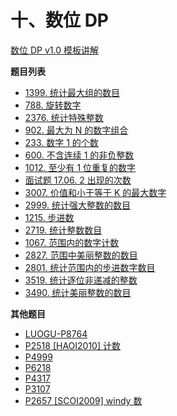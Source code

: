 # 十、数位 DP

[数位 DP v1.0 模板讲解](https://www.bilibili.com/video/BV1rS4y1s721/?t=19m36s&vd_source=bcdd242f87a3cb3f06e27d56adb96b54)

**题目列表**

- [1399. 统计最大组的数目](https://leetcode.cn/problems/count-largest-group/description/)
- [788. 旋转数字](https://leetcode.cn/problems/rotated-digits/description/)
- [2376. 统计特殊整数](https://leetcode.cn/problems/count-special-integers/description/)
- [902. 最大为 N 的数字组合](https://leetcode.cn/problems/numbers-at-most-n-given-digit-set/description/)
- [233. 数字 1 的个数](https://leetcode.cn/problems/number-of-digit-one/description/)
- [600. 不含连续 1 的非负整数](https://leetcode.cn/problems/non-negative-integers-without-consecutive-ones/description/)
- [1012. 至少有 1 位重复的数字](https://leetcode.cn/problems/numbers-with-repeated-digits/description/)
- [面试题 17.06. 2 出现的次数](https://leetcode.cn/problems/number-of-2s-in-range-lcci/description/)
- [3007. 价值和小于等于 K 的最大数字](https://leetcode.cn/problems/maximum-number-that-sum-of-the-prices-is-less-than-or-equal-to-k/description/)
- [2999. 统计强大整数的数目](https://leetcode.cn/problems/count-the-number-of-powerful-integers/description/)
- [1215. 步进数](https://leetcode.cn/problems/stepping-numbers/description/)
- [2719. 统计整数数目](https://leetcode.cn/problems/count-of-integers/description/)
- [1067. 范围内的数字计数](https://leetcode.cn/problems/digit-count-in-range/description/)
- [2827. 范围中美丽整数的数目](https://leetcode.cn/problems/number-of-beautiful-integers-in-the-range/description/)
- [2801. 统计范围内的步进数字数目](https://leetcode.cn/problems/count-stepping-numbers-in-range/description/)
- [3519. 统计逐位非递减的整数](https://leetcode.cn/problems/count-numbers-with-non-decreasing-digits/description/)
- [3490. 统计美丽整数的数目](https://leetcode.cn/problems/count-beautiful-numbers/description/)

**其他题目**

- [LUOGU-P8764](https://www.luogu.com.cn/problem/P8764)
- [P2518 [HAOI2010] 计数](https://www.luogu.com.cn/problem/P2518)
- [P4999](https://www.luogu.com.cn/problem/P4999)
- [P6218](https://www.luogu.com.cn/problem/P6218)
- [P4317](https://www.luogu.com.cn/problem/P4317)
- [P3107](https://www.luogu.com.cn/problem/P3107)
- [P2657 [SCOI2009] windy 数](https://www.luogu.com.cn/problem/P2657)
